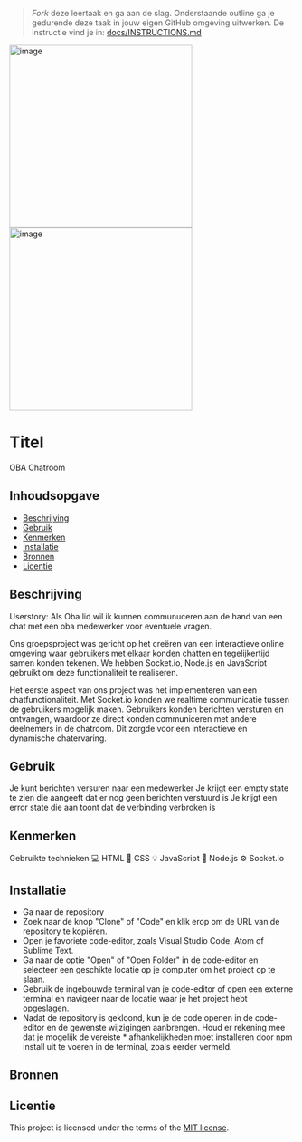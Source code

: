 > _Fork_ deze leertaak en ga aan de slag. Onderstaande outline ga je gedurende deze taak in jouw eigen GitHub omgeving uitwerken. De instructie vind je in: [docs/INSTRUCTIONS.md](docs/INSTRUCTIONS.md)
> 
<img width="323" alt="image" src="https://github.com/amirdev98/connecting-people-realtime-web-app/assets/112856021/5619fe81-c0f8-4721-9dc6-45ec9ae244bb">

<img width="323" alt="image" src="https://github.com/amirdev98/connecting-people-realtime-web-app/assets/112856021/dad22b59-2a9c-41f0-9e85-3447376dc7c4">

# Titel
OBA Chatroom

## Inhoudsopgave

  * [Beschrijving](#beschrijving)
  * [Gebruik](#gebruik)
  * [Kenmerken](#kenmerken)
  * [Installatie](#installatie)
  * [Bronnen](#bronnen)
  * [Licentie](#licentie)

## Beschrijving
Userstory: Als Oba lid wil ik kunnen communuceren aan de hand van een chat met een oba medewerker voor eventuele vragen. 

Ons groepsproject was gericht op het creëren van een interactieve online omgeving waar gebruikers met elkaar konden chatten en tegelijkertijd samen konden tekenen. We hebben Socket.io, Node.js en JavaScript gebruikt om deze functionaliteit te realiseren.

Het eerste aspect van ons project was het implementeren van een chatfunctionaliteit. Met Socket.io konden we realtime communicatie tussen de gebruikers mogelijk maken. Gebruikers konden berichten versturen en ontvangen, waardoor ze direct konden communiceren met andere deelnemers in de chatroom. Dit zorgde voor een interactieve en dynamische chatervaring.

## Gebruik
Je kunt berichten versuren naar een medewerker
Je krijgt een empty state te zien die aangeeft dat er nog geen berichten verstuurd is 
Je krijgt een error state die aan toont dat de verbinding verbroken is

## Kenmerken
Gebruikte technieken
💻 HTML 🎨 CSS 💡 JavaScript 🔋 Node.js ⚙️ Socket.io

## Installatie
* Ga naar de repository
* Zoek naar de knop "Clone" of "Code" en klik erop om de URL van de repository te kopiëren.
* Open je favoriete code-editor, zoals Visual Studio Code, Atom of Sublime Text.
* Ga naar de optie "Open" of "Open Folder" in de code-editor en selecteer een geschikte locatie op je computer om het project op te slaan.
* Gebruik de ingebouwde terminal van je code-editor of open een externe terminal en navigeer naar de locatie waar je het project hebt opgeslagen.
* Nadat de repository is gekloond, kun je de code openen in de code-editor en de gewenste wijzigingen aanbrengen. Houd er rekening mee dat je mogelijk de vereiste * afhankelijkheden moet installeren door npm install uit te voeren in de terminal, zoals eerder vermeld.

## Bronnen

## Licentie

This project is licensed under the terms of the [MIT license](./LICENSE).
